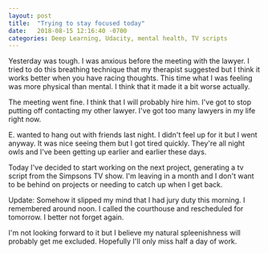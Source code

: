 ```yaml
---
layout: post
title:  "Trying to stay focused today"
date:   2018-08-15 12:16:40 -0700
categories: Deep Learning, Udacity, mental health, TV scripts
---
```

Yesterday was tough. I was anxious before the meeting with the lawyer. I tried to do this breathing technique that my therapist suggested but I think it works better when you have racing thoughts. This time what I was feeling was more physical than mental. I think that it made it a bit worse actually.

The meeting went fine. I think that I will probably hire him. I've got to stop putting off contacting my other lawyer. I've got too many lawyers in my life right now. 

E. wanted to hang out with friends last night. I didn't feel up for it but I went anyway. It was nice seeing them but I got tired quickly. They're all night owls and I've been getting up earlier and earlier these days.

Today I've decided to start working on the next project, generating a tv script from the Simpsons TV show. I'm leaving in a month and I don't want to be behind on projects or needing to catch up when I get back.

Update: Somehow it slipped my mind that I had jury duty this morning. I remembered around noon. I called the courthouse and rescheduled for tomorrow. I better not forget again. 

I'm not looking forward to it but I believe my natural spleenishness will probably get me excluded. Hopefully I'll only miss half a day of work. 